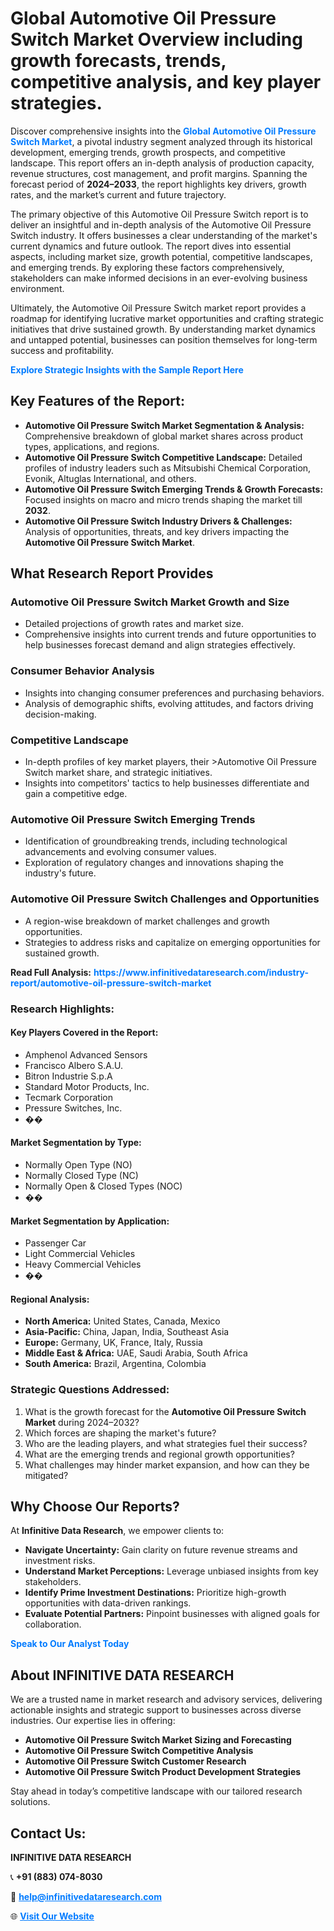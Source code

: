 <h1>Global Automotive Oil Pressure Switch Market Overview including growth forecasts, trends, competitive analysis, and key player strategies.</h1>
<p>
Discover comprehensive insights into the 
<a href="https://www.infinitivedataresearch.com/industry-report/automotive-oil-pressure-switch-market" rel="dofollow" style="color: #007BFF; text-decoration: none;"><strong>Global Automotive Oil Pressure Switch Market</strong></a>, a pivotal industry segment analyzed through its historical development, emerging trends, growth prospects, and competitive landscape. This report offers an in-depth analysis of production capacity, revenue structures, cost management, and profit margins. Spanning the forecast period of <strong>2024–2033</strong>, the report highlights key drivers, growth rates, and the market’s current and future trajectory.
</p>
<p>
The primary objective of this Automotive Oil Pressure Switch report is to deliver an insightful and in-depth analysis of the Automotive Oil Pressure Switch industry. It offers businesses a clear understanding of the market's current dynamics and future outlook. The report dives into essential aspects, including market size, growth potential, competitive landscapes, and emerging trends. By exploring these factors comprehensively, stakeholders can make informed decisions in an ever-evolving business environment.
</p>
<p>
Ultimately, the Automotive Oil Pressure Switch market report provides a roadmap for identifying lucrative market opportunities and crafting strategic initiatives that drive sustained growth. By understanding market dynamics and untapped potential, businesses can position themselves for long-term success and profitability.
</p>
<p>
<a href="https://www.infinitivedataresearch.com/request-sample/reportId=109015" style="color: #007BFF; text-decoration: none;"><strong>Explore Strategic Insights with the Sample Report Here</strong></a>
</p>

<h2>Key Features of the Report:</h2>
<ul>
<li><strong>Automotive Oil Pressure Switch Market Segmentation & Analysis:</strong> Comprehensive breakdown of global market shares across product types, applications, and regions.</li>
<li><strong>Automotive Oil Pressure Switch Competitive Landscape:</strong> Detailed profiles of industry leaders such as Mitsubishi Chemical Corporation, Evonik, Altuglas International, and others.</li>
<li><strong>Automotive Oil Pressure Switch Emerging Trends & Growth Forecasts:</strong> Focused insights on macro and micro trends shaping the market till <strong>2032</strong>.</li>
<li><strong>Automotive Oil Pressure Switch Industry Drivers & Challenges:</strong> Analysis of opportunities, threats, and key drivers impacting the <strong>Automotive Oil Pressure Switch Market</strong>.</li>
</ul>

<h2>What Research Report Provides</h2>
<h3>Automotive Oil Pressure Switch Market Growth and Size</h3>
<ul>
<li>Detailed projections of growth rates and market size.</li>
<li>Comprehensive insights into current trends and future opportunities to help businesses forecast demand and align strategies effectively.</li>
</ul>

<h3>Consumer Behavior Analysis</h3>
<ul>
<li>Insights into changing consumer preferences and purchasing behaviors.</li>
<li>Analysis of demographic shifts, evolving attitudes, and factors driving decision-making.</li>
</ul>

<h3>Competitive Landscape</h3>
<ul>
<li>In-depth profiles of key market players, their >Automotive Oil Pressure Switch market share, and strategic initiatives.</li>
<li>Insights into competitors' tactics to help businesses differentiate and gain a competitive edge.</li>
</ul>

<h3>Automotive Oil Pressure Switch Emerging Trends</h3>
<ul>
<li>Identification of groundbreaking trends, including technological advancements and evolving consumer values.</li>
<li>Exploration of regulatory changes and innovations shaping the industry's future.</li>
</ul>

<h3>Automotive Oil Pressure Switch Challenges and Opportunities</h3>
<ul>
<li>A region-wise breakdown of market challenges and growth opportunities.</li>
<li>Strategies to address risks and capitalize on emerging opportunities for sustained growth.</li>
</ul>
<p><strong>Read Full Analysis:</strong> <a href="https://www.infinitivedataresearch.com/industry-report/automotive-oil-pressure-switch-market" rel="dofollow" style="color: #007BFF; text-decoration: none;"><strong>https://www.infinitivedataresearch.com/industry-report/automotive-oil-pressure-switch-market</strong></a></p>
<h3>Research Highlights:</h3>
<h4>Key Players Covered in the Report:</h4>
<ul><li>Amphenol Advanced Sensors</li><li>Francisco Albero S.A.U.</li><li>Bitron Industrie S.p.A</li><li>Standard Motor Products, Inc.</li><li>Tecmark Corporation</li><li>Pressure Switches, Inc.</li><li>��</li></ul>
<h4>Market Segmentation by Type:</h4>
<ul><li>Normally Open Type (NO)</li><li>Normally Closed Type (NC)</li><li>Normally Open &amp; Closed Types (NOC)</li><li>��</li></ul>
<h4>Market Segmentation by Application:</h4>
<ul><li>Passenger Car</li><li>Light Commercial Vehicles</li><li>Heavy Commercial Vehicles</li><li>��</li></ul>

<h4>Regional Analysis:</h4>
<ul>
<li><strong>North America:</strong> United States, Canada, Mexico</li>
<li><strong>Asia-Pacific:</strong> China, Japan, India, Southeast Asia</li>
<li><strong>Europe:</strong> Germany, UK, France, Italy, Russia</li>
<li><strong>Middle East & Africa:</strong> UAE, Saudi Arabia, South Africa</li>
<li><strong>South America:</strong> Brazil, Argentina, Colombia</li>
</ul>

<h3>Strategic Questions Addressed:</h3>
<ol>
<li>What is the growth forecast for the <strong>Automotive Oil Pressure Switch Market</strong> during 2024–2032?</li>
<li>Which forces are shaping the market's future?</li>
<li>Who are the leading players, and what strategies fuel their success?</li>
<li>What are the emerging trends and regional growth opportunities?</li>
<li>What challenges may hinder market expansion, and how can they be mitigated?</li>
</ol>

<h2>Why Choose Our Reports?</h2>
<p>At <strong>Infinitive Data Research</strong>, we empower clients to:</p>
<ul>
<li><strong>Navigate Uncertainty:</strong> Gain clarity on future revenue streams and investment risks.</li>
<li><strong>Understand Market Perceptions:</strong> Leverage unbiased insights from key stakeholders.</li>
<li><strong>Identify Prime Investment Destinations:</strong> Prioritize high-growth opportunities with data-driven rankings.</li>
<li><strong>Evaluate Potential Partners:</strong> Pinpoint businesses with aligned goals for collaboration.</li>
</ul>
<p><a href="https://www.infinitivedataresearch.com/industry-report/automotive-oil-pressure-switch-market" rel="dofollow" style="color: #007BFF; text-decoration: none;"><strong>Speak to Our Analyst Today</strong></a></p>

<h2>About INFINITIVE DATA RESEARCH</h2>
<p>We are a trusted name in market research and advisory services, delivering actionable insights and strategic support to businesses across diverse industries. Our expertise lies in offering:</p>
<ul>
<li><strong>Automotive Oil Pressure Switch Market Sizing and Forecasting</strong></li>
<li><strong>Automotive Oil Pressure Switch Competitive Analysis</strong></li>
<li><strong>Automotive Oil Pressure Switch Customer Research</strong></li>
<li><strong>Automotive Oil Pressure Switch Product Development Strategies</strong></li>
</ul>
<p>Stay ahead in today’s competitive landscape with our tailored research solutions.</p>

<h2>Contact Us:</h2>
<p><strong>INFINITIVE DATA RESEARCH</strong></p>
<p>📞 <strong>+91 (883) 074-8030</strong></p>
<p>📧 <strong><a href="mailto:help@infinitivedataresearch.com" style="color: #007BFF;">help@infinitivedataresearch.com</a></strong></p>
<p>🌐 <strong><a href="https://www.infinitivedataresearch.com" rel="dofollow" style="color: #007BFF;">Visit Our Website</a></strong></p>